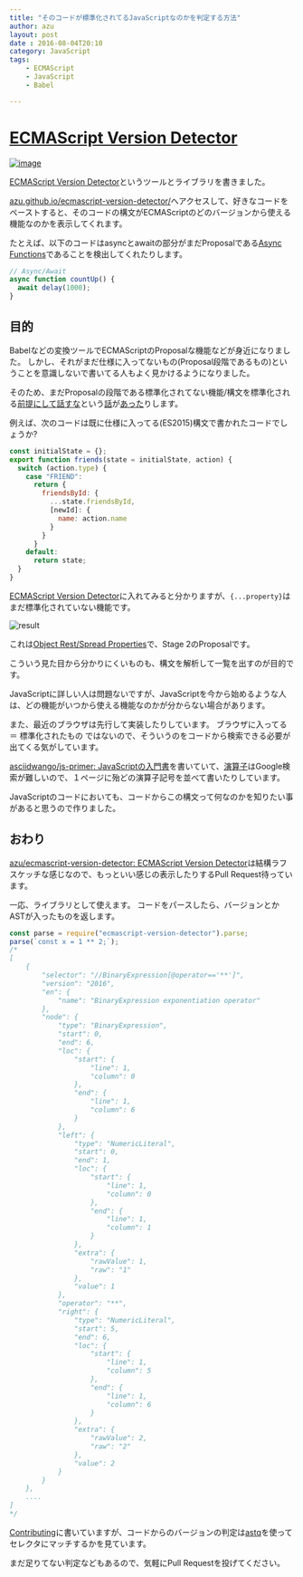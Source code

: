 ```yaml
---
title: "そのコードが標準化されてるJavaScriptなのかを判定する方法"
author: azu
layout: post
date : 2016-08-04T20:10
category: JavaScript
tags:
    - ECMAScript
    - JavaScript
    - Babel

---
```


# [ECMAScript Version Detector](https://azu.github.io/ecmascript-version-detector/ "ECMAScript Version Detector")

[![image](https://efcl.info/wp-content/uploads/2016/08/04-1470309082.png)](https://azu.github.io/ecmascript-version-detector/)

[ECMAScript Version Detector](https://azu.github.io/ecmascript-version-detector/ "ECMAScript Version Detector")というツールとライブラリを書きました。

[azu.github.io/ecmascript-version-detector/](https://azu.github.io/ecmascript-version-detector/ "ECMAScript Version Detector")へアクセスして、好きなコードをペーストすると、そのコードの構文がECMAScriptのどのバージョンから使える機能なのかを表示してくれます。

たとえば、以下のコードはasyncとawaitの部分がまだProposalである[Async Functions](https://github.com/tc39/ecmascript-asyncawait "Async Functions")であることを検出してくれたりします。

```js
// Async/Await
async function countUp() {
  await delay(1000);
}
```

## 目的

Babelなどの変換ツールでECMAScriptのProposalな機能などが身近になりました。
しかし、それがまだ仕様に入ってないもの(Proposal段階であるもの)ということを意識しないで書いてる人もよく見かけるようになりました。

そのため、まだProposalの段階である標準化されてない機能/構文を標準化される[前提](https://medium.com/@jayphelps/please-stop-referring-to-proposed-javascript-features-as-es7-cad29f9dcc4b)[にして](http://www.2ality.com/2016/01/ecmascript-2016.html)[話すな](http://teppeis.hatenablog.com/entry/2016/01/es2016-feature-freeze)という[話](http://jser.info/2015/11/16/ecmascript-7-ms-node-js/)が[あった](http://azu.github.io/slide-what-is-ecmascript/)りします。

例えば、次のコードは既に仕様に入ってる(ES2015)構文で書かれたコードでしょうか?

```js
const initialState = {};
export function friends(state = initialState, action) {  
  switch (action.type) {
    case "FRIEND":
      return {
        friendsById: {
          ...state.friendsById,
          [newId]: {
            name: action.name
          }
        }
      }
    default:
      return state;
  }
}
```

[ECMAScript Version Detector](https://azu.github.io/ecmascript-version-detector/ "ECMAScript Version Detector")に入れてみると分かりますが、`{...property}`はまだ標準化されていない機能です。

![result](https://efcl.info/wp-content/uploads/2016/08/04-1470309795.png)

これは[Object Rest/Spread Properties](http://sebmarkbage.github.io/ecmascript-rest-spread/ "Object Rest/Spread Properties")で、Stage 2のProposalです。

こういう見た目から分かりにくいものも、構文を解析して一覧を出すのが目的です。

JavaScriptに詳しい人は問題ないですが、JavaScriptを今から始めるような人は、どの機能がいつから使える機能なのかが分からない場合があります。

また、最近のブラウザは先行して実装したりしています。
ブラウザに入ってる ＝ 標準化されたもの ではないので、そういうのをコードから検索できる必要が出てくる気がしています。

[asciidwango/js-primer: JavaScriptの入門書](https://github.com/asciidwango/js-primer "asciidwango/js-primer: JavaScriptの入門書")を書いていて、[演算子](https://asciidwango.github.io/js-primer/basic/operator/ "演算子 · JavaScriptの入門書 #jsprimer")はGoogle検索が難しいので、１ページに殆どの演算子記号を並べて書いたりしています。

JavaScriptのコードにおいても、コードからこの構文って何なのかを知りたい事があると思うので作りました。

## おわり

[azu/ecmascript-version-detector: ECMAScript Version Detector](https://github.com/azu/ecmascript-version-detector "azu/ecmascript-version-detector: ECMAScript Version Detector")は結構ラフスケッチな感じなので、もっといい感じの表示したりするPull Request待っています。

一応、ライブラリとして使えます。
コードをパースしたら、バージョンとかASTが入ったものを返します。

```js
const parse = require("ecmascript-version-detector").parse;
parse(`const x = 1 ** 2;`);
/*
[
    {
        "selector": "//BinaryExpression[@operator=='**']",
        "version": "2016",
        "en": {
            "name": "BinaryExpression exponentiation operator"
        },
        "node": {
            "type": "BinaryExpression",
            "start": 0,
            "end": 6,
            "loc": {
                "start": {
                    "line": 1,
                    "column": 0
                },
                "end": {
                    "line": 1,
                    "column": 6
                }
            },
            "left": {
                "type": "NumericLiteral",
                "start": 0,
                "end": 1,
                "loc": {
                    "start": {
                        "line": 1,
                        "column": 0
                    },
                    "end": {
                        "line": 1,
                        "column": 1
                    }
                },
                "extra": {
                    "rawValue": 1,
                    "raw": "1"
                },
                "value": 1
            },
            "operator": "**",
            "right": {
                "type": "NumericLiteral",
                "start": 5,
                "end": 6,
                "loc": {
                    "start": {
                        "line": 1,
                        "column": 5
                    },
                    "end": {
                        "line": 1,
                        "column": 6
                    }
                },
                "extra": {
                    "rawValue": 2,
                    "raw": "2"
                },
                "value": 2
            }
        }
    },
    ....
]
*/
```

[Contributing](https://github.com/azu/ecmascript-version-detector#contributing "Contributing")に書いていますが、コードからのバージョンの判定は[astq](https://github.com/rse/astq "astq")を使ってセレクタにマッチするかを見ています。

まだ足りてない判定などもあるので、気軽にPull Requestを投げてください。

